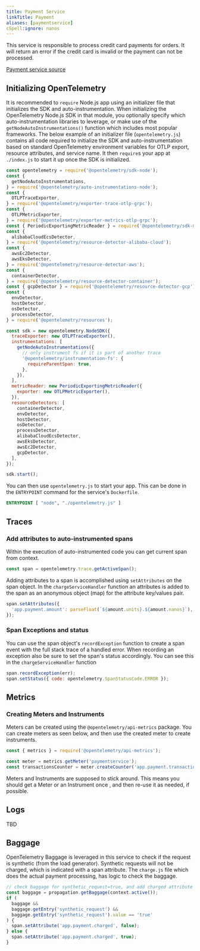 ```yaml
---
title: Payment Service
linkTitle: Payment
aliases: [paymentservice]
cSpell:ignore: nanos
---
```


This service is responsible to process credit card payments for orders. It will
return an error if the credit card is invalid or the payment can not be
processed.

[Payment service source](https://github.com/open-telemetry/opentelemetry-demo/blob/main/src/paymentservice/)

## Initializing OpenTelemetry

It is recommended to `require` Node.js app using an initializer file that
initializes the SDK and auto-instrumentation. When initializing the
OpenTelemetry Node.js SDK in that module, you optionally specify which
auto-instrumentation libraries to leverage, or make use of the
`getNodeAutoInstrumentations()` function which includes most popular frameworks.
The below example of an initializer file (`opentelemetry.js`) contains all code
required to initialize the SDK and auto-instrumentation based on standard
OpenTelemetry environment variables for OTLP export, resource attributes, and
service name. It then `require`s your app at `./index.js` to start it up once
the SDK is initialized.

```javascript
const opentelemetry = require('@opentelemetry/sdk-node');
const {
  getNodeAutoInstrumentations,
} = require('@opentelemetry/auto-instrumentations-node');
const {
  OTLPTraceExporter,
} = require('@opentelemetry/exporter-trace-otlp-grpc');
const {
  OTLPMetricExporter,
} = require('@opentelemetry/exporter-metrics-otlp-grpc');
const { PeriodicExportingMetricReader } = require('@opentelemetry/sdk-metrics');
const {
  alibabaCloudEcsDetector,
} = require('@opentelemetry/resource-detector-alibaba-cloud');
const {
  awsEc2Detector,
  awsEksDetector,
} = require('@opentelemetry/resource-detector-aws');
const {
  containerDetector,
} = require('@opentelemetry/resource-detector-container');
const { gcpDetector } = require('@opentelemetry/resource-detector-gcp');
const {
  envDetector,
  hostDetector,
  osDetector,
  processDetector,
} = require('@opentelemetry/resources');

const sdk = new opentelemetry.NodeSDK({
  traceExporter: new OTLPTraceExporter(),
  instrumentations: [
    getNodeAutoInstrumentations({
      // only instrument fs if it is part of another trace
      '@opentelemetry/instrumentation-fs': {
        requireParentSpan: true,
      },
    }),
  ],
  metricReader: new PeriodicExportingMetricReader({
    exporter: new OTLPMetricExporter(),
  }),
  resourceDetectors: [
    containerDetector,
    envDetector,
    hostDetector,
    osDetector,
    processDetector,
    alibabaCloudEcsDetector,
    awsEksDetector,
    awsEc2Detector,
    gcpDetector,
  ],
});

sdk.start();
```

You can then use `opentelemetry.js` to start your app. This can be done in the
`ENTRYPOINT` command for the service's `Dockerfile`.

```dockerfile
ENTRYPOINT [ "node", "./opentelemetry.js" ]
```

## Traces

### Add attributes to auto-instrumented spans

Within the execution of auto-instrumented code you can get current span from
context.

```javascript
const span = opentelemetry.trace.getActiveSpan();
```

Adding attributes to a span is accomplished using `setAttributes` on the span
object. In the `chargeServiceHandler` function an attributes is added to the
span as an anonymous object (map) for the attribute key/values pair.

```javascript
span.setAttributes({
  'app.payment.amount': parseFloat(`${amount.units}.${amount.nanos}`),
});
```

### Span Exceptions and status

You can use the span object's `recordException` function to create a span event
with the full stack trace of a handled error. When recording an exception also
be sure to set the span's status accordingly. You can see this in the
`chargeServiceHandler` function

```javascript
span.recordException(err);
span.setStatus({ code: opentelemetry.SpanStatusCode.ERROR });
```

## Metrics

### Creating Meters and Instruments

Meters can be created using the `@opentelemetry/api-metrics` package. You can
create meters as seen below, and then use the created meter to create
instruments.

```javascript
const { metrics } = require('@opentelemetry/api-metrics');

const meter = metrics.getMeter('paymentservice');
const transactionsCounter = meter.createCounter('app.payment.transactions');
```

Meters and Instruments are supposed to stick around. This means you should get a
Meter or an Instrument once , and then re-use it as needed, if possible.

## Logs

TBD

## Baggage

OpenTelemetry Baggage is leveraged in this service to check if the request is
synthetic (from the load generator). Synthetic requests will not be charged,
which is indicated with a span attribute. The `charge.js` file which does the
actual payment processing, has logic to check the baggage.

```javascript
// check baggage for synthetic_request=true, and add charged attribute accordingly
const baggage = propagation.getBaggage(context.active());
if (
  baggage &&
  baggage.getEntry('synthetic_request') &&
  baggage.getEntry('synthetic_request').value == 'true'
) {
  span.setAttribute('app.payment.charged', false);
} else {
  span.setAttribute('app.payment.charged', true);
}
```
